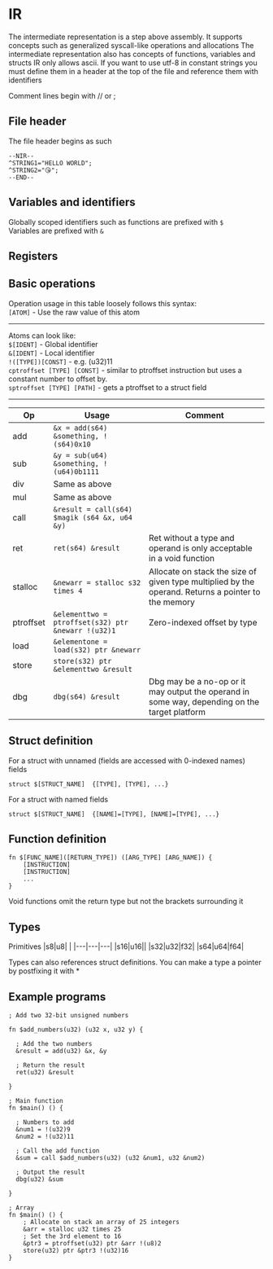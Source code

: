 # IR
The intermediate representation is a step above assembly.
It supports concepts such as generalized syscall-like operations and allocations
The intermediate representation also has concepts of functions, variables and structs
IR only allows ascii. If you want to use utf-8 in constant strings you must define them in a header at the top of the file and reference them with identifiers

Comment lines begin with // or ;

## File header
The file header begins as such
```
--NIR--
^STRING1="HELLO WORLD";
^STRING2="😘";
--END--
```




## Variables and identifiers
Globally scoped identifiers such as functions are prefixed with `$`  
Variables are prefixed with `&`

## Registers


## Basic operations
Operation usage in this table loosely follows this syntax:  
`[ATOM]` - Use the raw value of this atom

---

Atoms can look like:  
`$[IDENT]` - Global identifier  
`&[IDENT]` - Local identifier  
`!([TYPE])[CONST]` - e.g. (u32)11  
`cptroffset [TYPE] [CONST]` - similar to ptroffset instruction but uses a constant number to offset by.   
`sptroffset [TYPE] [PATH]` - gets a ptroffset to a struct field

---

|Op   |Usage  |Comment|
|---- |-------|-------|
|add  |`&x = add(s64) &something, !(s64)0x10`||
|sub  |`&y = sub(u64) &something, !(u64)0b1111`||
|div  |Same as above||
|mul  |Same as above||
|call |`&result = call(s64) $magik (s64 &x, u64 &y)`||
|ret |`ret(s64) &result`|Ret without a type and operand is only acceptable in a void function|
|stalloc |`&newarr = stalloc s32 times 4`|Allocate on stack the size of given type multiplied by the operand. Returns a pointer to the memory|
|ptroffset|`&elementtwo = ptroffset(s32) ptr &newarr !(u32)1`|Zero-indexed offset by type|
|load|`&elementone = load(s32) ptr &newarr`||
|store|`store(s32) ptr &elementtwo &result` ||
|dbg  |`dbg(s64) &result`|Dbg may be a no-op or it may output the operand in some  way, depending on the target platform|


## Struct definition
For a struct with unnamed (fields are accessed with 0-indexed names) fields
```
struct $[STRUCT_NAME]  {[TYPE], [TYPE], ...}
```
For a struct with named fields
```
struct $[STRUCT_NAME]  {[NAME]=[TYPE], [NAME]=[TYPE], ...}
```

## Function definition
```
fn $[FUNC_NAME]([RETURN_TYPE]) ([ARG_TYPE] [ARG_NAME]) {
    [INSTRUCTION]
    [INSTRUCTION]
    ...
}
```
Void functions omit the return type but not the brackets surrounding it

## Types
Primitives
|s8|u8|   |
|---|---|---|
|s16|u16||
|s32|u32|f32|
|s64|u64|f64|

Types can also references struct definitions.
You can make a type a pointer by postfixing it with *


## Example programs
```
; Add two 32-bit unsigned numbers

fn $add_numbers(u32) (u32 x, u32 y) {

  ; Add the two numbers
  &result = add(u32) &x, &y

  ; Return the result
  ret(u32) &result

}

; Main function
fn $main() () {

  ; Numbers to add
  &num1 = !(u32)9
  &num2 = !(u32)11

  ; Call the add function
  &sum = call $add_numbers(u32) (u32 &num1, u32 &num2)

  ; Output the result
  dbg(u32) &sum

}
```

```
; Array
fn $main() () {
    ; Allocate on stack an array of 25 integers
    &arr = stalloc u32 times 25
    ; Set the 3rd element to 16
    &ptr3 = ptroffset(u32) ptr &arr !(u8)2
    store(u32) ptr &ptr3 !(u32)16
}
```